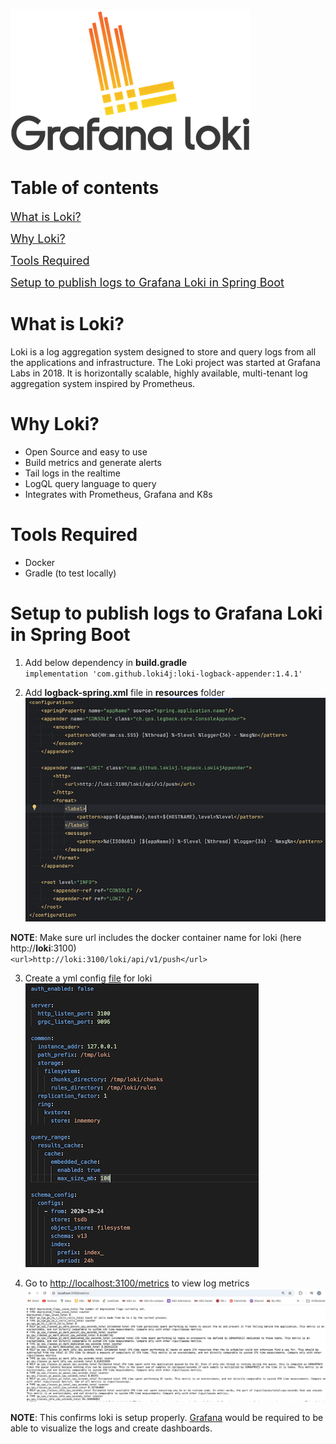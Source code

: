 ![Loki Logo](../Images/Grafana_loki_logo.png)

# Table of contents

<span style="font-size: 18px;">[What is Loki?](#what-is-loki)</span>

<span style="font-size: 18px;">[Why Loki?](#why-loki)</span>

<span style="font-size: 18px;">[Tools Required](#tools-required)</span>

<span style="font-size: 18px;">[Setup to publish logs to Grafana Loki in Spring Boot](#setup-to-publish-logs-to-grafana-loki-in-spring-boot)</span>

# What is Loki?
Loki is a log aggregation system designed to store and query logs from all the applications and infrastructure. The Loki project was started at Grafana Labs in 2018. It is horizontally scalable, highly available, multi-tenant log aggregation system inspired by Prometheus.

# Why Loki?
- Open Source and easy to use
- Build metrics and generate alerts
- Tail logs in the realtime
- LogQL query language to query
- Integrates with Prometheus, Grafana and K8s

# Tools Required
- Docker
- Gradle (to test locally)

# Setup to publish logs to Grafana Loki in Spring Boot
1. Add below dependency in **build.gradle** <br />
`implementation 'com.github.loki4j:loki-logback-appender:1.4.1'`

2. Add **logback-spring.xml** file in **resources** folder <br />
![Logback Spring](../Images/logback_spring.png)

**NOTE**: Make sure url includes the docker container name for loki (here http://**loki**:3100) <br />
`<url>http://loki:3100/loki/api/v1/push</url>`

3. Create a yml config [file](../loki-config.yml) for loki <br />
![Loki Config](../Images/loki_config.png)

4. Go to [http://localhost:3100/metrics](http://localhost:3100/metrics) to view log metrics <br />
![Loki metrics](../Images/loki_metrics.png)

**NOTE**: This confirms loki is setup properly. [Grafana](./Grafana.md) would be required to be able to visualize the logs and create dashboards.